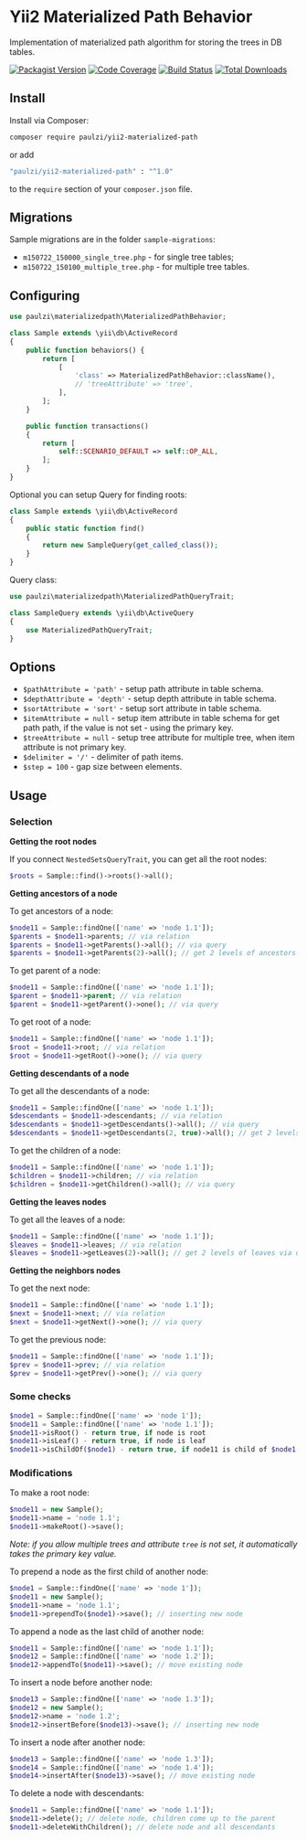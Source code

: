 # Yii2 Materialized Path Behavior

Implementation of materialized path algorithm for storing the trees in DB tables.
  
[![Packagist Version](https://img.shields.io/packagist/v/paulzi/yii2-materialized-path.svg)](https://packagist.org/packages/paulzi/yii2-materialized-path)
[![Code Coverage](https://img.shields.io/scrutinizer/coverage/g/paulzi/yii2-materialized-path/master.svg)](https://scrutinizer-ci.com/g/paulzi/yii2-materialized-path/?branch=master)
[![Build Status](https://img.shields.io/travis/paulzi/yii2-materialized-path/master.svg)](https://travis-ci.org/paulzi/yii2-materialized-path)
[![Total Downloads](https://img.shields.io/packagist/dt/paulzi/yii2-materialized-path.svg)](https://packagist.org/packages/paulzi/yii2-materialized-path)

## Install

Install via Composer:

```bash
composer require paulzi/yii2-materialized-path
```

or add

```bash
"paulzi/yii2-materialized-path" : "^1.0"
```

to the `require` section of your `composer.json` file.

## Migrations

Sample migrations are in the folder `sample-migrations`:

- `m150722_150000_single_tree.php` - for single tree tables;
- `m150722_150100_multiple_tree.php` - for multiple tree tables.

## Configuring

```php
use paulzi\materializedpath\MaterializedPathBehavior;

class Sample extends \yii\db\ActiveRecord
{
    public function behaviors() {
        return [
            [
                'class' => MaterializedPathBehavior::className(),
                // 'treeAttribute' => 'tree',
            ],
        ];
    }

    public function transactions()
    {
        return [
            self::SCENARIO_DEFAULT => self::OP_ALL,
        ];
    }
}
```

Optional you can setup Query for finding roots:

```php
class Sample extends \yii\db\ActiveRecord
{
    public static function find()
    {
        return new SampleQuery(get_called_class());
    }
}
```

Query class:

```php
use paulzi\materializedpath\MaterializedPathQueryTrait;

class SampleQuery extends \yii\db\ActiveQuery
{
    use MaterializedPathQueryTrait;
}
```

## Options

- `$pathAttribute = 'path'` - setup path attribute in table schema.
- `$depthAttribute = 'depth'` - setup depth attribute in table schema.
- `$sortAttribute = 'sort'` - setup sort attribute in table schema.
- `$itemAttribute = null` - setup item attribute in table schema for get path path, if the value is not set - using the primary key.
- `$treeAttribute = null` - setup tree attribute for multiple tree, when item attribute is not primary key.
- `$delimiter = '/'` - delimiter of path items.
- `$step = 100` - gap size between elements.

## Usage

### Selection

**Getting the root nodes**

If you connect `NestedSetsQueryTrait`, you can get all the root nodes:

```php
$roots = Sample::find()->roots()->all();
```

**Getting ancestors of a node**

To get ancestors of a node:

```php
$node11 = Sample::findOne(['name' => 'node 1.1']);
$parents = $node11->parents; // via relation
$parents = $node11->getParents()->all(); // via query
$parents = $node11->getParents(2)->all(); // get 2 levels of ancestors
```

To get parent of a node:

```php
$node11 = Sample::findOne(['name' => 'node 1.1']);
$parent = $node11->parent; // via relation
$parent = $node11->getParent()->one(); // via query
```

To get root of a node:

```php
$node11 = Sample::findOne(['name' => 'node 1.1']);
$root = $node11->root; // via relation
$root = $node11->getRoot()->one(); // via query
```

**Getting descendants of a node**

To get all the descendants of a node:

```php
$node11 = Sample::findOne(['name' => 'node 1.1']);
$descendants = $node11->descendants; // via relation
$descendants = $node11->getDescendants()->all(); // via query
$descendants = $node11->getDescendants(2, true)->all(); // get 2 levels of descendants and self node
```

To get the children of a node:

```php
$node11 = Sample::findOne(['name' => 'node 1.1']);
$children = $node11->children; // via relation
$children = $node11->getChildren()->all(); // via query
```

**Getting the leaves nodes**

To get all the leaves of a node:

```php
$node11 = Sample::findOne(['name' => 'node 1.1']);
$leaves = $node11->leaves; // via relation
$leaves = $node11->getLeaves(2)->all(); // get 2 levels of leaves via query
```

**Getting the neighbors nodes**

To get the next node:

```php
$node11 = Sample::findOne(['name' => 'node 1.1']);
$next = $node11->next; // via relation
$next = $node11->getNext()->one(); // via query
```

To get the previous node:

```php
$node11 = Sample::findOne(['name' => 'node 1.1']);
$prev = $node11->prev; // via relation
$prev = $node11->getPrev()->one(); // via query
```

### Some checks

```php
$node1 = Sample::findOne(['name' => 'node 1']);
$node11 = Sample::findOne(['name' => 'node 1.1']);
$node11->isRoot() - return true, if node is root
$node11->isLeaf() - return true, if node is leaf
$node11->isChildOf($node1) - return true, if node11 is child of $node1
```


### Modifications

To make a root node:

```php
$node11 = new Sample();
$node11->name = 'node 1.1';
$node11->makeRoot()->save();
```

*Note: if you allow multiple trees and attribute `tree` is not set, it automatically takes the primary key value.*

To prepend a node as the first child of another node:

```php
$node1 = Sample::findOne(['name' => 'node 1']);
$node11 = new Sample();
$node11->name = 'node 1.1';
$node11->prependTo($node1)->save(); // inserting new node
```

To append a node as the last child of another node:

```php
$node11 = Sample::findOne(['name' => 'node 1.1']);
$node12 = Sample::findOne(['name' => 'node 1.2']);
$node12->appendTo($node11)->save(); // move existing node
```

To insert a node before another node:

```php
$node13 = Sample::findOne(['name' => 'node 1.3']);
$node12 = new Sample();
$node12->name = 'node 1.2';
$node12->insertBefore($node13)->save(); // inserting new node
```

To insert a node after another node:

```php
$node13 = Sample::findOne(['name' => 'node 1.3']);
$node14 = Sample::findOne(['name' => 'node 1.4']);
$node14->insertAfter($node13)->save(); // move existing node
```

To delete a node with descendants:

```php
$node11 = Sample::findOne(['name' => 'node 1.1']);
$node11->delete(); // delete node, children come up to the parent
$node11->deleteWithChildren(); // delete node and all descendants 
```